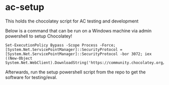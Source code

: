 # ac-setup
This holds the chocolatey script for AC testing and development

Below is a command that can be run on a Windows machine via admin powershell to setup Chocolatey!

```
Set-ExecutionPolicy Bypass -Scope Process -Force; [System.Net.ServicePointManager]::SecurityProtocol = [System.Net.ServicePointManager]::SecurityProtocol -bor 3072; iex ((New-Object System.Net.WebClient).DownloadString('https://community.chocolatey.org/install.ps1'))
```

Afterwards, run the setup powershell script from the repo to get the software for testing/eval.
